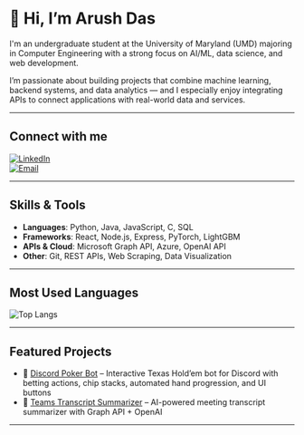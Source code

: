 # 👋 Hi, I’m Arush Das  

I'm an undergraduate student at the University of Maryland (UMD) majoring in Computer Engineering with a strong focus on AI/ML, data science, and web development.  

I’m passionate about building projects that combine machine learning, backend systems, and data analytics — and I especially enjoy integrating APIs to connect applications with real-world data and services.  

---

## Connect with me  
[![LinkedIn](https://img.shields.io/badge/LinkedIn-blue?logo=linkedin&logoColor=white)](https://www.linkedin.com/in/arush-das-496289284/)  
[![Email](https://img.shields.io/badge/Email-D14836?logo=gmail&logoColor=white)](mailto:adas1212@terpmail.umd.edu)  

---

## Skills & Tools
- **Languages**: Python, Java, JavaScript, C, SQL  
- **Frameworks**: React, Node.js, Express, PyTorch, LightGBM  
- **APIs & Cloud**: Microsoft Graph API, Azure, OpenAI API  
- **Other**: Git, REST APIs, Web Scraping, Data Visualization  

---

## Most Used Languages  

![Top Langs](https://github-readme-stats.vercel.app/api/top-langs/?username=diablo1342&layout=compact&theme=radical)   

---

##  Featured Projects
- 🎲 [Discord Poker Bot](https://github.com/diablo1342/Discord-Poker-Bot) – Interactive Texas Hold’em bot for Discord with betting actions, chip stacks, automated hand progression, and UI buttons  
- 📑 [Teams Transcript Summarizer](https://github.com/diablo1342/TeamsTranscriptSummarizer) – AI-powered meeting transcript summarizer with Graph API + OpenAI  



---
